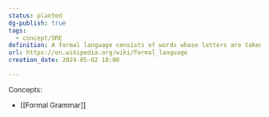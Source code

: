 ```yaml
---
status: planted
dg-publish: true
tags:
  - concept/SRE
definition: A formal language consists of words whose letters are taken from an alphabet and are well-formed according to a specific set of rules called a formal grammar.
url: https://en.wikipedia.org/wiki/Formal_language
creation_date: 2024-05-02 18:00

---
```

Concepts: 
- [[Formal Grammar]]
